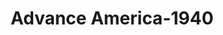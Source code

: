 ---
f_zip-code: 48195
f_state-code: MI
title: Advance America-1940
f_phone: 734-324-4670
f_city-only: Southgate
f_address: 14165 Eureka Road Southgate
f_location-unique-id: '1940'
slug: advance-america-1940
updated-on: '2024-05-30T13:46:58.046Z'
created-on: '2024-05-30T13:36:59.803Z'
published-on: '2024-05-30T13:54:32.469Z'
f_city-state: cms/city/southgate-mi.md
f_company: cms/company/advance-america.md
f_state: cms/state/michigan.md
layout: '[payday-loan].html'
tags: payday-loan
---